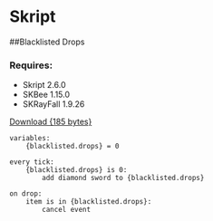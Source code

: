 # Skript #

##Blacklisted Drops

### Requires: ###
- Skript 2.6.0
- SKBee 1.15.0
- SKRayFall 1.9.26

[Download {185 bytes}](https://docs.google.com/download?test)
```
variables:
	{blacklisted.drops} = 0

every tick:
	{blacklisted.drops} is 0:
		add diamond sword to {blacklisted.drops}

on drop:
	item is in {blacklisted.drops}:
		cancel event
```
